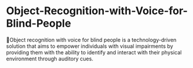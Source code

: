 # Object-Recognition-with-Voice-for-Blind-People
Object recognition with voice for blind people is a technology-driven solution that aims to empower individuals with visual impairments by providing them with the ability to identify and interact with their physical environment through auditory cues.  
